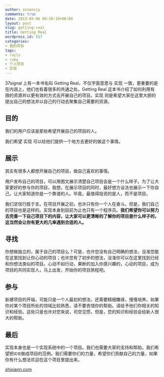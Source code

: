 ```yaml
---
author: aisensiy
comments: true
date: 2013-05-06 06:50:19+00:00
layout: post
slug: getting-real
title: Getting Real
wordpress_id: 517
categories:
- 我的项目
tags:
- rails
- ruby
- 个人项目
- 实现
---
```


37signal 上有一本书名叫 Getting Real，不仅字面意思与 实现 一致，更重要的是在内涵上，他们也有着很多的共通之处。Getting Real 这本书介绍了如何利用有限的资源并以更有效的方式去开展自己的项目。实现 则是希望大家在这里大胆的提出自己的想法并以自己的行动去聚集自己需要的资源。

## 目的

我们的用户应该是那些希望开展自己的项目的人。

我们希望 实现 可以给他们提供一个地方去更好的做这个事情。

## 展示

其实有很多人都想开展自己的项目，做自己喜欢的事情。


用户发布自己的项目，可以用图文展示清楚自己项目会是一个什么样子。为了让大家更好的参与你的项目，我想，在展示项目的同时，最好想方设法也展示一下你自己。让大家知道你是一个靠谱的人。毕竟，最值得投资的是人，而不是项目。

我们坚信行胜于言。在项目开展之初，也许只有你一个人在奋斗。但是，我们自己的项目也是这样的。实现本身到目前为止也只有一个程序员。**我们希望你可以努力去完善一下自己项目下的内容，让大家可以更清晰的了解你的项目是什么样子的，这当然会让你有更大的几率遇到合适的人。**

## 寻找

你想做独立的，属于自己的项目么？可是，也许您没有自己明确的想法，没准您能在这里找到让你心动的项目；也许您有了初步的想法，没准你可以在这里找到已经和你想法类似的项目。心动不如行动，果断的加入你感兴趣的，心动的项目，成为项目的共同实现人，马上出发，开始你的项目旅程吧。

## 参与

新建项目的开端，可能只是一个人最初的想法，还需要精细雕琢，慢慢培养。如果你对某个项目所处的领域比较熟悉，请不要吝惜你的帮助。请给予他们你相关的知识和经验。这些只是也许对您来说，司空见惯，但是，您的知识和经验会给新人很大的帮助。


## 最后

实现本身也是一个实现系统中的一个项目。我们也需要大家的支持和帮助。我们希望把`实现`做成项目的范例。我们需要你们的力量，希望你们贡献自己的力量，如果你有什么想法欢迎在这个项目里提出来。

[shixiann.com](https://shixiann.com)
